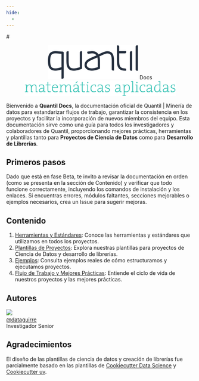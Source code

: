 ```yaml
---
hide:
  - 
---
```


#<div style="text-align: center;"><div>![logo](assets/logo_blue.svg) Docs</div> ![logo](assets/matematicasaplicadas-01.svg)</div>

Bienvenido a **Quantil Docs**, la documentación oficial de Quantil | Minería de datos  para estandarizar flujos de trabajo, garantizar la consistencia en los proyectos y facilitar la incorporación de nuevos miembros del equipo. Esta documentación sirve como una guía para todos los investigadores y colaboradores de Quantil, proporcionando mejores prácticas, herramientas y plantillas tanto para **Proyectos de Ciencia de Datos** como para **Desarrollo de Librerías**.

## Primeros pasos
Dado que está en fase Beta, te invito a revisar la documentación en orden (como se presenta en la sección de Contenido) y verificar que todo funcione correctamente, incluyendo los comandos de instalación y los enlaces. Si encuentras errores, módulos faltantes, secciones mejorables o ejemplos necesarios, crea un Issue para sugerir mejoras.

## Contenido
1. [Herramientas y Estándares](tools.md): Conoce las herramientas y estándares que utilizamos en todos los proyectos.
2. [Plantillas de Proyectos](templates.md): Explora nuestras plantillas para proyectos de Ciencia de Datos y desarrollo de librerías.
3. [Ejemplos](examples.md): Consulta ejemplos reales de cómo estructuramos y ejecutamos proyectos.
4. [Flujo de Trabajo y Mejores Prácticas](workflow.md): Entiende el ciclo de vida de nuestros proyectos y las mejores prácticas.

## Autores
<div class="user-list user-list-center">
	<div class="user">
		<a href="https://github.com/dataguirre">
			<div class="avatar-wrapper">
				<img src="https://quantil.co/wp-content/uploads/2022/11/Daniel_Aguirre.jpg">
			</div>
			<div class="title">@dataguirre</div>
		</a>
		<div>Investigador Senior</div>
	</div>
</div>

## Agradecimientos

El diseño de las plantillas de ciencia de datos y creación de librerías fue parcialmente basado en las plantillas de [Cookiecutter Data Science](link) y [Cookiecutter uv](link).
